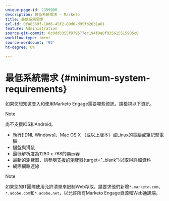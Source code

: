 ```yaml
---
unique-page-id: 2359900
description: 最低系統需求 — Marketo
title: 最低系統需求
exl-id: 0fa8369f-18d6-45f2-80d0-d95fb2631a01
feature: Administration
source-git-commit: 0c0dd3355f979577ec194f9e8f935615515905c0
workflow-type: tm+mt
source-wordcount: '92'
ht-degree: 6%

---
```


# 最低系統需求 {#minimum-system-requirements}

如果您想知道登入和使用Marketo Engage需要哪些資訊，請檢視以下資訊。

>[!NOTE]
>
>尚不支援iOS和Android。

* 執行[!DNL Windows]、Mac OS X （或以上版本）或Linux的電腦或筆記型電腦
* 鍵盤與滑鼠
* 最低解析度為1280 x 768的顯示器
* 最新的瀏覽器，請參閱[支援的瀏覽器](/help/marketo/product-docs/administration/setup-administration/supported-browsers.md){target="_blank"}以取得詳細資料
* 網際網路連線

>[!NOTE]
>
>如果您的IT團隊使用允許清單來限制Web存取，請要求他們新增`*.marketo.com`、`*.adobe.com`和`*.adobe.net`，以允許所有Marketo Engage資源和Web通訊端。
